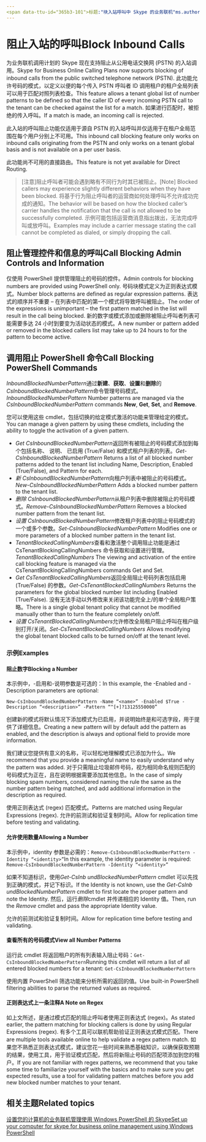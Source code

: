 ```yaml
---
<span data-ttu-id="365b3-101">标题:"块入站呼叫中 Skype 的业务联机"ms.author: tonysmit 作者： tonysmit 管理器： serdars ms.date: 05/07/2018 ms.topic： 文章 ms.assetid: ms.tgt.pltfrm： 云 ms.service: Skype-的-业务-联机 ms.collection: Adm_Skype4B_联机 ms.audience： 管理 appliesto： 业务 localization_priority 的 Skype： 正常 f1keywords： 无 ms.custom: PowerShell 说明:"使用 PowerShell 管理入站情况呼叫中 Skype 阻止业务 online"。</span><span class="sxs-lookup"><span data-stu-id="365b3-101">title: "Block Inbound Calls in Skype for Business Online" ms.author: tonysmit author: tonysmit manager: serdars ms.date: 05/07/2018 ms.topic: article ms.assetid: ms.tgt.pltfrm: cloud ms.service: skype-for-business-online ms.collection: Adm_Skype4B_Online ms.audience: Admin appliesto: Skype for Business localization_priority: Normal f1keywords: None ms.custom: PowerShell description: "Use PowerShell to manage inbound call blocking in Skype for Business Online."</span></span>
---
```


 # <a name="block-inbound-calls"></a><span data-ttu-id="365b3-102">阻止入站的呼叫</span><span class="sxs-lookup"><span data-stu-id="365b3-102">Block Inbound Calls</span></span>

<span data-ttu-id="365b3-103">为业务联机调用计划的 Skype 现在支持阻止从公用电话交换网 (PSTN) 的入站调用。</span><span class="sxs-lookup"><span data-stu-id="365b3-103">Skype for Business Online Calling Plans now supports blocking of inbound calls from the public switched telephone network (PSTN).</span></span> <span data-ttu-id="365b3-104">此功能允许号码的模式，以定义以便的每个传入 PSTN 呼叫者 ID 调用租户的租户全局列表可以用于匹配对照列表检查。</span><span class="sxs-lookup"><span data-stu-id="365b3-104">This feature allows a tenant global list of number patterns to be defined so that the caller ID of every incoming PSTN call to the tenant can be checked against the list for a match.</span></span> <span data-ttu-id="365b3-105">如果进行匹配时，被拒绝的传入呼叫。</span><span class="sxs-lookup"><span data-stu-id="365b3-105">If a match is made, an incoming call is rejected.</span></span> 

<span data-ttu-id="365b3-106">此入站的呼叫阻止功能仅适用于源自 PSTN 的入站呼叫并仅适用于在租户全局范围在每个用户分别上不可用。</span><span class="sxs-lookup"><span data-stu-id="365b3-106">This inbound call blocking feature only works on inbound calls originating from the PSTN and only works on a tenant global basis and is not available on a per user basis.</span></span>

<span data-ttu-id="365b3-107">此功能尚不可用的直接路由。</span><span class="sxs-lookup"><span data-stu-id="365b3-107">This feature is not yet available for Direct Routing.</span></span>

><span data-ttu-id="365b3-108">[注意]阻止呼叫者可能会遇到略有不同行为时其已被阻止。</span><span class="sxs-lookup"><span data-stu-id="365b3-108">[Note] Blocked callers may experience slightly different behaviors when they have been blocked.</span></span> <span data-ttu-id="365b3-109">将基于行为阻止呼叫者的运营商如何处理呼叫不允许成功完成的通知。</span><span class="sxs-lookup"><span data-stu-id="365b3-109">The behavior will be based on how the blocked caller’s carrier handles the notification that the call is not allowed to be successfully completed.</span></span> <span data-ttu-id="365b3-110">示例可能包括运营商消息指出拨出，无法完成呼叫或放呼叫。</span><span class="sxs-lookup"><span data-stu-id="365b3-110">Examples may include a carrier message stating the call cannot be completed as dialed, or simply dropping the call.</span></span>

## <a name="call-blocking-admin-controls-and-information"></a><span data-ttu-id="365b3-111">阻止管理控件和信息的呼叫</span><span class="sxs-lookup"><span data-stu-id="365b3-111">Call Blocking Admin Controls and Information</span></span>
<span data-ttu-id="365b3-112">仅使用 PowerShell 提供管理阻止的号码的控件。</span><span class="sxs-lookup"><span data-stu-id="365b3-112">Admin controls for blocking numbers are provided using PowerShell only.</span></span> <span data-ttu-id="365b3-113">号码块模式定义为正则表达式模式。</span><span class="sxs-lookup"><span data-stu-id="365b3-113">Number block patterns are defined as regular expression patterns.</span></span> <span data-ttu-id="365b3-114">表达式的顺序并不重要 – 在列表中匹配的第一个模式将导致呼叫被阻止。</span><span class="sxs-lookup"><span data-stu-id="365b3-114">The order of the expressions is unimportant – the first pattern matched in the list will result in the call being blocked.</span></span> <span data-ttu-id="365b3-115">新的数字或模式添加或删除被阻止呼叫者列表可能需要多达 24 小时到要变为活动状态的模式。</span><span class="sxs-lookup"><span data-stu-id="365b3-115">A new number or pattern added or removed in the blocked callers list may take up to 24 hours to for the pattern to become active.</span></span>

## <a name="call-blocking-powershell-commands"></a><span data-ttu-id="365b3-116">调用阻止 PowerShell 命令</span><span class="sxs-lookup"><span data-stu-id="365b3-116">Call Blocking PowerShell Commands</span></span>

<span data-ttu-id="365b3-117">*InboundBlockedNumberPattern*通过**新建**、**获取**、**设置**和**删除**的*CsInboundBlockedNumberPattern*命令管理号码模式。</span><span class="sxs-lookup"><span data-stu-id="365b3-117">*InboundBlockedNumberPattern* Number patterns are managed via the *CsInboundBlockedNumberPattern* commands **New**, **Get**, **Set**, and **Remove**.</span></span>  

<span data-ttu-id="365b3-118">您可以使用这些 cmdlet，包括切换的给定模式激活的功能来管理给定的模式。</span><span class="sxs-lookup"><span data-stu-id="365b3-118">You can manage a given pattern by using these cmdlets, including the ability to toggle the activation of a given pattern.</span></span>
- <span data-ttu-id="365b3-119">*Get CsInboundBlockedNumberPattern*返回所有被阻止的号码模式添加到每个包括名称、 说明、 已启用 (True/False) 和模式租户列表的列表。</span><span class="sxs-lookup"><span data-stu-id="365b3-119">*Get-CsInboundBlockedNumberPattern* Returns a list of all blocked number patterns added to the tenant list including Name, Description, Enabled (True/False), and Pattern for each.</span></span>
- <span data-ttu-id="365b3-120">*新 CsInboundBlockedNumberPattern*向租户列表中被阻止的号码模式。</span><span class="sxs-lookup"><span data-stu-id="365b3-120">*New-CsInboundBlockedNumberPattern* Adds a blocked number pattern to the tenant list.</span></span>
- <span data-ttu-id="365b3-121">*删除 CsInboundBlockedNumberPattern*从租户列表中删除被阻止的号码模式。</span><span class="sxs-lookup"><span data-stu-id="365b3-121">*Remove-CsInboundBlockedNumberPattern* Removes a blocked number pattern from the tenant list.</span></span>
- <span data-ttu-id="365b3-122">*设置 CsInboundBlockedNumberPattern*修改租户列表中的阻止号码模式的一个或多个参数。</span><span class="sxs-lookup"><span data-stu-id="365b3-122">*Set-CsInboundBlockedNumberPattern* Modifies one or more parameters of a blocked number pattern in the tenant list.</span></span>
- <span data-ttu-id="365b3-123">*TenantBlockedCallingNumbers*查看和激活整个调用阻止功能是通过 CsTenantBlockingCallingNumbers 命令获取和设置进行管理。</span><span class="sxs-lookup"><span data-stu-id="365b3-123">*TenantBlockedCallingNumbers* The viewing and activation of the entire call blocking feature is managed via the CsTenantBlockingCallingNumbers commands Get and Set.</span></span> 
- <span data-ttu-id="365b3-124">*Get CsTenantBlockedCallingNumbers*返回全局阻止号码列表包括启用 (True/False) 的参数。</span><span class="sxs-lookup"><span data-stu-id="365b3-124">*Get-CsTenantBlockedCallingNumbers* Returns the parameters for the global blocked number list including Enabled (True/False).</span></span> <span data-ttu-id="365b3-125">没有无法手动以外修改来关闭该功能完全上/的单个全局租户策略。</span><span class="sxs-lookup"><span data-stu-id="365b3-125">There is a single global tenant policy that cannot be modified manually other than to turn the feature completely on/off.</span></span>
- <span data-ttu-id="365b3-126">*设置 CsTenantBlockedCallingNumbers*允许修改全局租户阻止呼叫在租户级别打开/关闭。</span><span class="sxs-lookup"><span data-stu-id="365b3-126">*Set-CsTenantBlockedCallingNumbers* Allows modifying the global tenant blocked calls to be turned on/off at the tenant level.</span></span>

### <a name="examples"></a><span data-ttu-id="365b3-127">示例</span><span class="sxs-lookup"><span data-stu-id="365b3-127">Examples</span></span>
#### <a name="blocking-a-number"></a><span data-ttu-id="365b3-128">阻止数字</span><span class="sxs-lookup"><span data-stu-id="365b3-128">Blocking a Number</span></span>

<span data-ttu-id="365b3-129">本示例中，-启用和-说明参数是可选的：</span><span class="sxs-lookup"><span data-stu-id="365b3-129">In this example, the -Enabled and -Description parameters are optional:</span></span>

`New-CsInboundBlockedNumberPattern -Name “<name>” -Enabled $True -Description “<description>” -Pattern “^[+]?13125550000”`

 <span data-ttu-id="365b3-130">创建新的模式将默认情况下添加模式为已启用，并说明始终是和可选字段，用于提供了详细信息。</span><span class="sxs-lookup"><span data-stu-id="365b3-130">Creating a new pattern will by default add the pattern as enabled, and the description is always and optional field to provide more information.</span></span> 

<span data-ttu-id="365b3-131">我们建议您提供有意义的名称，可以轻松地理解模式已添加为什么。</span><span class="sxs-lookup"><span data-stu-id="365b3-131">We recommend that you provide a meaningful name to easily understand why the pattern was added.</span></span> <span data-ttu-id="365b3-132">对于只需阻止垃圾邮件号码，视为相同命名规则匹配的号码模式为正在，且在说明根据需要添加其他信息。</span><span class="sxs-lookup"><span data-stu-id="365b3-132">In the case of simply blocking spam numbers, considered naming the rule the same as the number pattern being matched, and add additional information in the description as required.</span></span>

<span data-ttu-id="365b3-133">使用正则表达式 (regex) 匹配模式。</span><span class="sxs-lookup"><span data-stu-id="365b3-133">Patterns are matched using Regular Expressions (regex).</span></span> <span data-ttu-id="365b3-134">允许的前测试和验证复制时间。</span><span class="sxs-lookup"><span data-stu-id="365b3-134">Allow for replication time before testing and validating.</span></span>

#### <a name="allowing-a-number"></a><span data-ttu-id="365b3-135">允许使用数量</span><span class="sxs-lookup"><span data-stu-id="365b3-135">Allowing a Number</span></span>

<span data-ttu-id="365b3-136">本示例中，identity 参数是必需的：`Remove-CsInboundBlockedNumberPattern -Identity “<identity>”`</span><span class="sxs-lookup"><span data-stu-id="365b3-136">In this example, the identity parameter is  required: `Remove-CsInboundBlockedNumberPattern -Identity “<identity>”`</span></span>
 
<span data-ttu-id="365b3-137">如果不知道标识，使用*Get-CsInb undBlockedNumberPattern* cmdlet 可以先找到正确的模式，并记下标识。</span><span class="sxs-lookup"><span data-stu-id="365b3-137">If the Identity is not known, use the *Get-CsInb undBlockedNumberPattern* cmdlet to first locate the proper pattern and note the Identity.</span></span> <span data-ttu-id="365b3-138">然后，运行*删除*cmdlet 并传递相应的 Identity 值。</span><span class="sxs-lookup"><span data-stu-id="365b3-138">Then, run the *Remove* cmdlet and pass the appropriate Identity value.</span></span>

<span data-ttu-id="365b3-139">允许的前测试和验证复制时间。</span><span class="sxs-lookup"><span data-stu-id="365b3-139">Allow for replication time before testing and validating.</span></span>
#### <a name="view-all-number-patterns"></a><span data-ttu-id="365b3-140">查看所有的号码模式</span><span class="sxs-lookup"><span data-stu-id="365b3-140">View all Number Patterns</span></span>
<span data-ttu-id="365b3-141">运行此 cmdlet 将返回租户的所有列表输入阻止号码：`Get-CsInboundBlockedNumberPattern`</span><span class="sxs-lookup"><span data-stu-id="365b3-141">Running this cmdlet will return a list of all entered blocked numbers for a tenant: `Get-CsInboundBlockedNumberPattern`</span></span>

<span data-ttu-id="365b3-142">使用内置 PowerShell 筛选功能来分析所需的返回的值。</span><span class="sxs-lookup"><span data-stu-id="365b3-142">Use built-in PowerShell filtering abilities to parse the returned values as required.</span></span>

#### <a name="a-note-on-regex"></a><span data-ttu-id="365b3-143">正则表达式上一条注释</span><span class="sxs-lookup"><span data-stu-id="365b3-143">A Note on Regex</span></span>
<span data-ttu-id="365b3-144">如上文所述，是通过模式匹配的阻止呼叫者使用正则表达式 (regex)。</span><span class="sxs-lookup"><span data-stu-id="365b3-144">As stated earlier, the pattern matching for blocking callers is done by using Regular Expressions (regex).</span></span> <span data-ttu-id="365b3-145">有多个工具可以联机帮助验证正则表达式模式匹配。</span><span class="sxs-lookup"><span data-stu-id="365b3-145">There are multiple tools available online to help validate a regex pattern match.</span></span> <span data-ttu-id="365b3-146">如果您不熟悉正则表达式模式，建议您花一些时间来熟悉基础知识，以确保获取预期的结果，使用工具，用于验证模式匹配，然后将新阻止号码的匹配项添加到您的租户。</span><span class="sxs-lookup"><span data-stu-id="365b3-146">If you are not familiar with regex patterns, we recommend that you take some time to familiarize yourself with the basics and to make sure you get expected results, use a tool for validating pattern matches before you add new blocked number matches to your tenant.</span></span> 

## <a name="related-topics"></a><span data-ttu-id="365b3-147">相关主题</span><span class="sxs-lookup"><span data-stu-id="365b3-147">Related topics</span></span>
[<span data-ttu-id="365b3-148">设置您的计算机的业务联机管理使用 Windows PowerShell 的 Skype</span><span class="sxs-lookup"><span data-stu-id="365b3-148">Set up your computer for skype for business online management using Windows PowerShell</span></span>](https://docs.microsoft.com/en-us/SkypeForBusiness/set-up-your-computer-for-windows-powershell/set-up-your-computer-for-windows-powershell )
